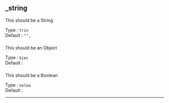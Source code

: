 

<!-- Start source.js -->

## _string

This should be a String

Type :  `trin`  
Default :  `"",` 

### 

This should be an Object

Type :  `bjec`  
Default : 

### 

This should be a Boolean

Type :  `oolea`  
Default : 

____________

<!-- End source.js -->

